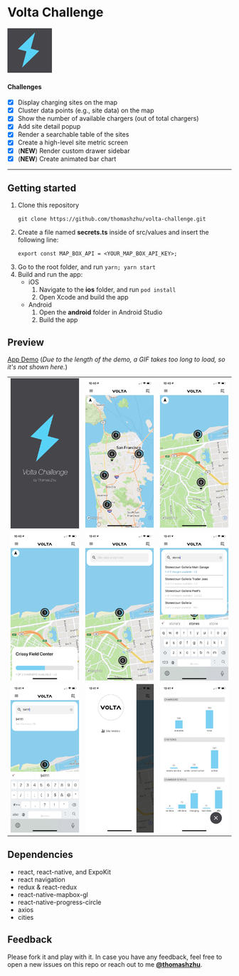 # Volta Challenge
<img width="100" src="https://github.com/thomashzhu/volta-challenge/raw/master/assets/icon.png">

#### Challenges
- [x] Display charging sites on the map
- [x] Cluster data points (e.g., site data) on the map
- [x] Show the number of available chargers (out of total chargers)
- [x] Add site detail popup
- [x] Render a searchable table of the sites
- [x] Create a high-level site metric screen
- [x] (**NEW**) Render custom drawer sidebar
- [x] (**NEW**) Create animated bar chart

<hr />

## Getting started
1. Clone this repository
   ```
   git clone https://github.com/thomashzhu/volta-challenge.git
   ```
2. Create a file named **secrets.ts** inside of src/values and insert the following line:
   ```
   export const MAP_BOX_API = <YOUR_MAP_BOX_API_KEY>;
   ```
3. Go to the root folder, and run `yarn; yarn start`
4. Build and run the app:
    - iOS
      1. Navigate to the **ios** folder, and run `pod install`
      2. Open Xcode and build the app
    - Android
      1. Open the **android** folder in Android Studio
      2. Build the app

## Preview
[App Demo](https://youtu.be/4zSuM9sHpsc) (*Due to the length of the demo, a GIF takes too long to load, so it's not shown here.*)

||||
|:-------------------------:|:-------------------------:|:-------------------------:|
|<img width="250" src="https://github.com/thomashzhu/volta-challenge/raw/master/assets/screenshots/00.PNG">|<img width="250" src="https://github.com/thomashzhu/volta-challenge/raw/master/assets/screenshots/01.PNG">|<img width="250" src="https://github.com/thomashzhu/volta-challenge/raw/master/assets/screenshots/02.PNG">|
|<img width="250" src="https://github.com/thomashzhu/volta-challenge/raw/master/assets/screenshots/03.PNG">|<img width="250" src="https://github.com/thomashzhu/volta-challenge/raw/master/assets/screenshots/04.PNG">|<img width="250" src="https://github.com/thomashzhu/volta-challenge/raw/master/assets/screenshots/05.PNG">|
|<img width="250" src="https://github.com/thomashzhu/volta-challenge/raw/master/assets/screenshots/06.PNG">|<img width="250" src="https://github.com/thomashzhu/volta-challenge/raw/master/assets/screenshots/07.PNG">|<img width="250" src="https://github.com/thomashzhu/volta-challenge/raw/master/assets/screenshots/08.PNG">|

## Dependencies
- react, react-native, and ExpoKit
- react navigation
- redux & react-redux
- react-native-mapbox-gl
- react-native-progress-circle
- axios
- cities

## Feedback

Please fork it and play with it. In case you have any feedback, feel free to open a new issues on this repo or reach out to me [**@thomashzhu**](https://github.com/thomashzhu).
